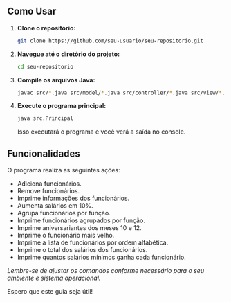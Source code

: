 ## Como Usar

1. **Clone o repositório:**

   ```bash
   git clone https://github.com/seu-usuario/seu-repositorio.git
   ```

2. **Navegue até o diretório do projeto:**

   ```bash
   cd seu-repositorio
   ```

3. **Compile os arquivos Java:**

   ```bash
   javac src/*.java src/model/*.java src/controller/*.java src/view/*.java
   ```

4. **Execute o programa principal:**

   ```bash
   java src.Principal
   ```

   Isso executará o programa e você verá a saída no console.

## Funcionalidades

O programa realiza as seguintes ações:

- Adiciona funcionários.
- Remove funcionários.
- Imprime informações dos funcionários.
- Aumenta salários em 10%.
- Agrupa funcionários por função.
- Imprime funcionários agrupados por função.
- Imprime aniversariantes dos meses 10 e 12.
- Imprime o funcionário mais velho.
- Imprime a lista de funcionários por ordem alfabética.
- Imprime o total dos salários dos funcionários.
- Imprime quantos salários mínimos ganha cada funcionário.

*Lembre-se de ajustar os comandos conforme necessário para o seu ambiente e sistema operacional.*

Espero que este guia seja útil!